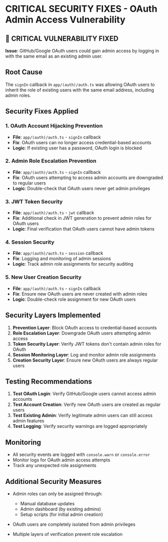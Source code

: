 # CRITICAL SECURITY FIXES - OAuth Admin Access Vulnerability

## 🚨 CRITICAL VULNERABILITY FIXED

**Issue**: GitHub/Google OAuth users could gain admin access by logging in with the same email as an existing admin user.

## Root Cause
The `signIn` callback in `app/(auth)/auth.ts` was allowing OAuth users to inherit the role of existing users with the same email address, including admin roles.

## Security Fixes Applied

### 1. **OAuth Account Hijacking Prevention**
- **File**: `app/(auth)/auth.ts` - `signIn` callback
- **Fix**: OAuth users can no longer access credential-based accounts
- **Logic**: If existing user has a password, OAuth login is blocked

### 2. **Admin Role Escalation Prevention**
- **File**: `app/(auth)/auth.ts` - `signIn` callback
- **Fix**: OAuth users attempting to access admin accounts are downgraded to regular users
- **Logic**: Double-check that OAuth users never get admin privileges

### 3. **JWT Token Security**
- **File**: `app/(auth)/auth.ts` - `jwt` callback
- **Fix**: Additional check in JWT generation to prevent admin roles for OAuth users
- **Logic**: Final verification that OAuth users cannot have admin tokens

### 4. **Session Security**
- **File**: `app/(auth)/auth.ts` - `session` callback
- **Fix**: Logging and monitoring of admin sessions
- **Logic**: Track admin role assignments for security auditing

### 5. **New User Creation Security**
- **File**: `app/(auth)/auth.ts` - `signIn` callback
- **Fix**: Ensure new OAuth users are never created with admin roles
- **Logic**: Double-check role assignment for new OAuth users

## Security Layers Implemented

1. **Prevention Layer**: Block OAuth access to credential-based accounts
2. **Role Escalation Layer**: Downgrade OAuth users attempting admin access
3. **Token Security Layer**: Verify JWT tokens don't contain admin roles for OAuth
4. **Session Monitoring Layer**: Log and monitor admin role assignments
5. **Creation Security Layer**: Ensure new OAuth users are always regular users

## Testing Recommendations

1. **Test OAuth Login**: Verify GitHub/Google users cannot access admin accounts
2. **Test Account Creation**: Verify new OAuth users are created as regular users
3. **Test Existing Admin**: Verify legitimate admin users can still access admin features
4. **Test Logging**: Verify security warnings are logged appropriately

## Monitoring

- All security events are logged with `console.warn` or `console.error`
- Monitor logs for OAuth admin access attempts
- Track any unexpected role assignments

## Additional Security Measures

- Admin roles can only be assigned through:
  - Manual database updates
  - Admin dashboard (by existing admins)
  - Setup scripts (for initial admin creation)

- OAuth users are completely isolated from admin privileges
- Multiple layers of verification prevent role escalation 